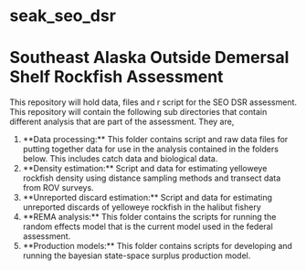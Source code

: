 # seak_seo_dsr
# Southeast Alaska Outside Demersal Shelf Rockfish Assessment

This repository will hold data, files and r script for the SEO DSR assessment.  This repository will contain the following sub directories that contain different analysis that are part of the assessment.  They are, 
<ol>
  <li>**Data processing:** This folder contains script and raw data files for putting together data for use in the analysis contained in the folders below.  This includes catch data and biological data.</li>
  <li>**Density estimation:**  Script and data for estimating yelloweye rockfish density using distance sampling methods and transect data from ROV surveys.</li>
  <li>**Unreported discard estimation:**  Script and data for estimating unreported discards of yelloweye rockfish in the halibut fishery</li>
  <li>**REMA analysis:** This folder contains the scripts for running the random effects model that is the current model used in the federal assessment. </li>
  <li>**Production models:** This folder contains scripts for developing and running the bayesian state-space surplus production model.</li>
</ol>

